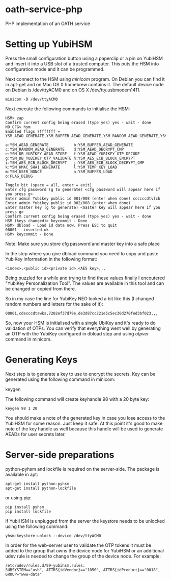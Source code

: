 oath-service-php
================

PHP implementation of an OATH service


Setting up YubiHSM
==================

Press the small configuration button using a paperclip or a pin on YubiHSM and insert it into a USB slot of a trusted computer. This puts the
HSM into configuration mode and it can be programmed.

Next connect to the HSM using _minicom_ program. On Debian you can find it in apt-get and on Mac OS X homebrew contains it. The default device
node on Debian is /dev/ttyACM0 and on OS X /dev/tty.usbmodem1411.

    minicom -D /dev/ttyACM0

Next execute the following commands to initialise the HSM:

```
HSM> zap                                                                                                                                                                                    
Confirm current config being erased (type yes) yes - wait - done                                                                                                                            
NO_CFG> hsm                                                                                                                                                                                 
Enabled flags 7fffffff = YSM_AEAD_GENERATE,YSM_BUFFER_AEAD_GENERATE,YSM_RANDOM_AEAD_GENERATE,YSM_AEAD_DECRYPT_CMP,YSM_DB_YUBIKEY_AEAD_STORE,YSM_AEAD_YUBIKEY_OTP_DECODE,YSM_DB_YUBIKEY_OTP_VALIDATE,YSM_AES_ECB_BLOCK_ENCRYPT,YSM_AES_ECB_BLOCK_DECRYPT,YSM_AES_ECB_BLOCK_DECRYPT_CMP,YSM_HMAC_SHA1_GENERATE,YSM_TEMD
                                                                                                                                                                                            
a:YSM_AEAD_GENERATE           b:YSM_BUFFER_AEAD_GENERATE                                                                                                                                    
c:YSM_RANDOM_AEAD_GENERATE    d:YSM_AEAD_DECRYPT_CMP                                                                                                                                        
e:YSM_DB_YUBIKEY_AEAD_STORE   f:YSM_AEAD_YUBIKEY_OTP_DECODE                                                                                                                                 
g:YSM_DB_YUBIKEY_OTP_VALIDATE h:YSM_AES_ECB_BLOCK_ENCRYPT   
i:YSM_AES_ECB_BLOCK_DECRYPT   j:YSM_AES_ECB_BLOCK_DECRYPT_CMP
k:YSM_HMAC_SHA1_GENERATE      l:YSM_TEMP_KEY_LOAD           
m:YSM_USER_NONCE              n:YSM_BUFFER_LOAD             
o:FLAG_DEBUG                  

Toggle bit (space = all, enter = exit) 
Enter cfg password (g to generate) <cfg password will appear here if you press g> 
Enter admin Yubikey public id 001/008 (enter when done) ccccccdtvlcb
Enter admin Yubikey public id 002/008 (enter when done) 
Enter master key (g to generate) <master key will appear here if you press g> 
Confirm current config being erased (type yes) yes - wait - done
HSM (keys changed)> keycommit - Done
HSM> dbload - Load id data now. Press ESC to quit
00001 - inserted ok
HSM> keycommit - Done
```

Note: Make sure you store cfg password and master key into a safe place


In the step where you give dbload command you need to copy and paste YubiKey information in the following format:

    <index>,<public id><private id>,<AES key>,,,

Being puzzled for a while and trying to find these values finally I encoutered "YubiKey Personalization Tool". The values
are available in this tool and can be changed or copied from there.

So in my case the line for YubiKey NEO looked a bit like this (I changed random numbers and letters for the sake of it):

    00001,cdecccdtawks,7202ef37d79e,de3d87cc221e5c5ec30d270fed3bf023,,,

So, now your HSM is initialised with a single UbiKey and it's ready to do validation of OTPs. You can verify that everything went well by
generating an OTP with the YubiKey configured in dbload step and using _otpver_ command in minicom. 

# Generating Keys

Next step is to generate a key to use to encrypt the secrets. Key can be generated using the following command in minicom:

keygen <start index> <number of keys to generate> <length>

The following command will create keyhandle 98 with a 20 byte key:

    keygen 98 1 20

You should make a note of the generated key in case you lose access to the YubiHSM for some reason. Just keep it safe. At this point
it's good to make note of the key handle as well because this handle will be used to generate AEADs for user secrets later.


# Server-side preparations

python-pyhsm and lockfile is required on the server-side. The package is available in apt:

    apt-get install python-pyhsm
    apt-get install python-lockfile

or using pip:

    pip install pyhsm
    pip install lockfile

If YubiHSM is unplugged from the server the keystore needs to be unlocked using the following command:

    yhsm-keystore-unlock --device /dev/ttyACM0





In order for the web-server user to validate the OTP tokens it must be added to the group that owns the device node for YubiHSM or an additional
udev rule is needed to change the group of the device node. For example:

    /etc/udev/rules.d/99-yubihsm.rules:
    SUBSYSTEM=="usb", ATTRS{idVendor}=="1050", ATTRS{idProduct}=="0018", GROUP="www-data"


